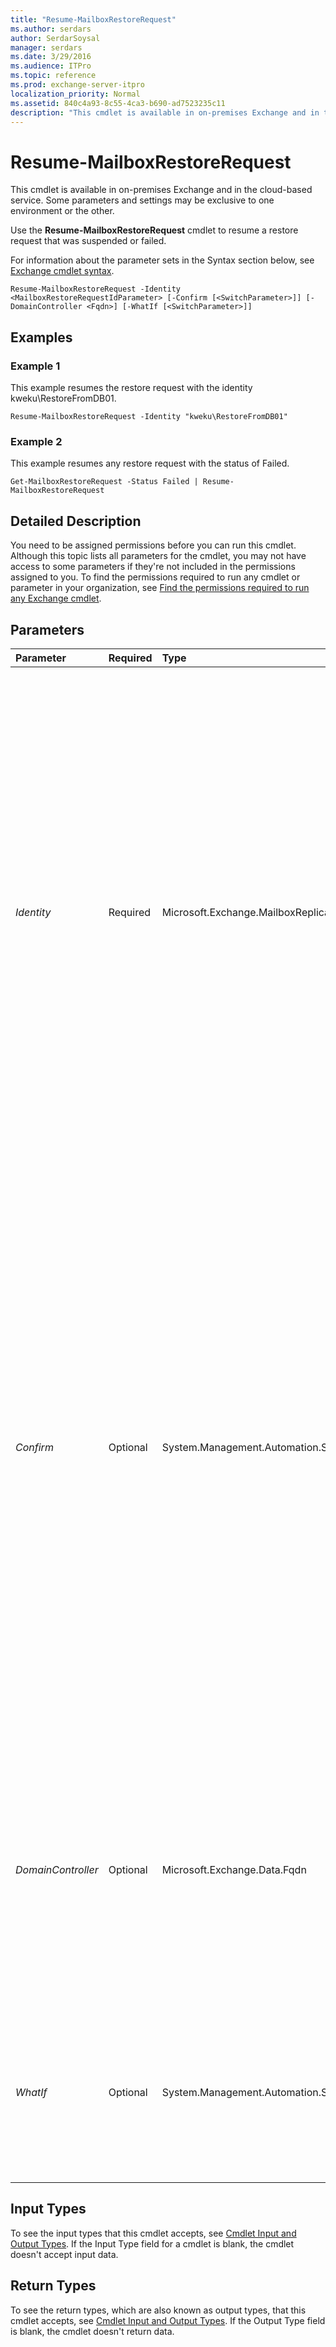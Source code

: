 ```yaml
---
title: "Resume-MailboxRestoreRequest"
ms.author: serdars
author: SerdarSoysal
manager: serdars
ms.date: 3/29/2016
ms.audience: ITPro
ms.topic: reference
ms.prod: exchange-server-itpro
localization_priority: Normal
ms.assetid: 840c4a93-8c55-4ca3-b690-ad7523235c11
description: "This cmdlet is available in on-premises Exchange and in the cloud-based service. Some parameters and settings may be exclusive to one environment or the other."
---
```


# Resume-MailboxRestoreRequest

This cmdlet is available in on-premises Exchange and in the cloud-based service. Some parameters and settings may be exclusive to one environment or the other.
  
Use the **Resume-MailboxRestoreRequest** cmdlet to resume a restore request that was suspended or failed.
  
For information about the parameter sets in the Syntax section below, see [Exchange cmdlet syntax](https://technet.microsoft.com/library/bb123552.aspx).
  
```
Resume-MailboxRestoreRequest -Identity <MailboxRestoreRequestIdParameter> [-Confirm [<SwitchParameter>]] [-DomainController <Fqdn>] [-WhatIf [<SwitchParameter>]]

```

## Examples
<a name="Examples"> </a>

### Example 1

This example resumes the restore request with the identity kweku\RestoreFromDB01.
  
```
Resume-MailboxRestoreRequest -Identity "kweku\RestoreFromDB01"
```

### Example 2

This example resumes any restore request with the status of Failed.
  
```
Get-MailboxRestoreRequest -Status Failed | Resume-MailboxRestoreRequest
```

## Detailed Description
<a name="DetailedDescription"> </a>

You need to be assigned permissions before you can run this cmdlet. Although this topic lists all parameters for the cmdlet, you may not have access to some parameters if they're not included in the permissions assigned to you. To find the permissions required to run any cmdlet or parameter in your organization, see [Find the permissions required to run any Exchange cmdlet](https://technet.microsoft.com/library/mt432940.aspx).
  
## Parameters
<a name="DetailedDescription"> </a>

|**Parameter**|**Required**|**Type**|**Description**|
|:-----|:-----|:-----|:-----|
| _Identity_ <br/> |Required  <br/> |Microsoft.Exchange.MailboxReplicationService.MailboxRestoreRequestIdParameter  <br/> |The _Identity_ parameter specifies the identity of the restore request. The _Identity_ parameter consists of the alias of the mailbox to be restored and the name that was specified when the restore request was created. The identity of the restore request uses the following syntax: < _alias_>\< _name_>.  <br/> If you didn't specify a name for the restore request when it was created, Exchange automatically generated the default name MailboxRestore. Exchange generates up to 10 names, starting with MailboxRestore and then MailboxRestore _X_ (where _X_ = 1-9). <br/> |
| _Confirm_ <br/> |Optional  <br/> |System.Management.Automation.SwitchParameter  <br/> | The _Confirm_ switch specifies whether to show or hide the confirmation prompt. How this switch affects the cmdlet depends on if the cmdlet requires confirmation before proceeding. <br/>  Destructive cmdlets (for example, **Remove-\*** cmdlets) have a built-in pause that forces you to acknowledge the command before proceeding. For these cmdlets, you can skip the confirmation prompt by using this exact syntax: `-Confirm:$false`.  <br/>  Most other cmdlets (for example, **New-\*** and **Set-\*** cmdlets) don't have a built-in pause. For these cmdlets, specifying the _Confirm_ switch without a value introduces a pause that forces you acknowledge the command before proceeding. <br/> |
| _DomainController_ <br/> |Optional  <br/> |Microsoft.Exchange.Data.Fqdn  <br/> |This parameter is available only in on-premises Exchange.  <br/> The _DomainController_ parameter specifies the domain controller that's used by this cmdlet to read data from or write data to Active Directory. You identify the domain controller by its fully qualified domain name (FQDN). For example, `dc01.contoso.com`.  <br/> |
| _WhatIf_ <br/> |Optional  <br/> |System.Management.Automation.SwitchParameter  <br/> |The _WhatIf_ switch simulates the actions of the command. You can use this switch to view the changes that would occur without actually applying those changes. You don't need to specify a value with this switch. <br/> |
   
## Input Types
<a name="InputTypes"> </a>

To see the input types that this cmdlet accepts, see [Cmdlet Input and Output Types](http://go.microsoft.com/fwlink/p/?linkId=616387). If the Input Type field for a cmdlet is blank, the cmdlet doesn't accept input data.
  
## Return Types
<a name="ReturnTypes"> </a>

To see the return types, which are also known as output types, that this cmdlet accepts, see [Cmdlet Input and Output Types](http://go.microsoft.com/fwlink/p/?linkId=616387). If the Output Type field is blank, the cmdlet doesn't return data.
  

